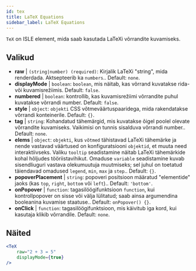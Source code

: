 ```yaml
---
id: tex
title: LaTeX Equations
sidebar_label: LaTeX Equations
---
```


`TeX` on ISLE element, mida saab kasutada LaTeXi võrrandite kuvamiseks.

## Valikud

* __raw__ | `(string|number) (required)`: Kirjalik LaTeXi "string", mida renderdada. Aktsepteerib ka `numbers`.. Default: `none`.
* __displayMode__ | `boolean`: `boolean`, mis näitab, kas võrrand kuvatakse rida- või kuvamisrežiimis. Default: `false`.
* __numbered__ | `boolean`: kontrollib, kas kuvamisrežiimi võrrandite puhul kuvatakse võrrandi number. Default: `false`.
* __style__ | `object`: `objekti` CSS võtmeväärtuspaaridega, mida rakendatakse võrrandi konteinerile. Default: `{}`.
* __tag__ | `string`: Kohandatud tähemärgid, mis kuvatakse õigel poolel olevate võrrandite kuvamiseks. Vaikimisi on tunnis sisalduva võrrandi number.. Default: `none`.
* __elems__ | `object`: `objekti`, kus `võtmed` tähistavad LaTeXi tähemärke ja nende vastavad väärtused on konfiguratsiooni `objektid`, et muuta need interaktiivseks. Valiku `tooltip` seadistamine näitab LaTeXi tähemärkide kohal hõljudes tööriistavihikut. Omaduse `variable` seadistamine kuvab sisendliuguri vastava olekumuutuja muutmiseks; sel juhul on toetatud täiendavad omadused `legend`, `min`, `max` ja `step`.. Default: `{}`.
* __popoverPlacement__ | `string`: popoveri positsioon määratud "elementide" jaoks (kas `top`, `right`, `bottom` või `left`).. Default: `'bottom'`.
* __onPopover__ | `function`: tagasilöögifunktsioon `function`, kui kontrollpopover on sisse või välja lülitatud; saab ainsa argumendina booleanina kuvamise staatuse.. Default: `onPopover() {}`.
* __onClick__ | `function`: tagasilöögifunktsioon, mis käivitub iga kord, kui kasutaja klikib võrrandile. Default: `none`.


## Näited

```jsx live
<TeX
    raw="2 + 3 = 5"
    displayMode={true}
/>
```



